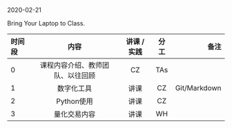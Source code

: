 2020-02-21

Bring Your Laptop to Class. 

|时间段     |  内容    | 讲课 / 实践     |  分工  |备注       |
| :---      |   :----:    |   :----:    |    :----:    |       ---: |
|    0     | 课程内容介绍、教师团队、以往回顾     |  CZ   |     TAs     |        |
|    1     | 数字化工具   |  讲课   |    CZ     |    Git/Markdown    |
|    2     | Python使用   |  讲课   |    CZ     |        |
|    3     | 量化交易内容   |  讲课   |    WH     |        |


